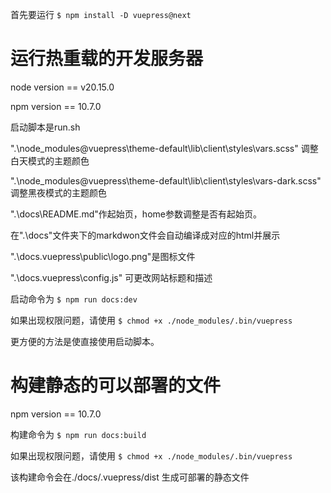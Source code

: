 首先要运行
``
$ npm install -D vuepress@next
``

# 运行热重载的开发服务器
node version == v20.15.0

npm version == 10.7.0

启动脚本是run.sh

".\node_modules\@vuepress\theme-default\lib\client\styles\vars.scss" 调整白天模式的主题颜色

".\node_modules\@vuepress\theme-default\lib\client\styles\vars-dark.scss" 调整黑夜模式的主题颜色

".\docs\README.md"作起始页，home参数调整是否有起始页。

在".\docs"文件夹下的markdwon文件会自动编译成对应的html并展示

".\docs\.vuepress\public\logo.png"是图标文件

".\docs\.vuepress\config.js"  可更改网站标题和描述

启动命令为
``
$ npm run docs:dev
``

如果出现权限问题，请使用
``
$ chmod +x ./node_modules/.bin/vuepress
``

更方便的方法是使直接使用启动脚本。

# 构建静态的可以部署的文件

npm version == 10.7.0

构建命令为
``
$ npm run docs:build
``

如果出现权限问题，请使用
``
$ chmod +x ./node_modules/.bin/vuepress
``

该构建命令会在./docs/.vuepress/dist  生成可部署的静态文件